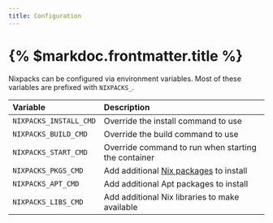 ```yaml
---
title: Configuration
---
```


# {% $markdoc.frontmatter.title %}

Nixpacks can be configured via environment variables. Most of these variables are prefixed with `NIXPACKS_`.

| Variable               | Description                                                                                  |
| :--------------------- | :------------------------------------------------------------------------------------------- |
| `NIXPACKS_INSTALL_CMD` | Override the install command to use                                                          |
| `NIXPACKS_BUILD_CMD`   | Override the build command to use                                                            |
| `NIXPACKS_START_CMD`   | Override command to run when starting the container                                          |
| `NIXPACKS_PKGS_CMD`    | Add additional [Nix packages](https://search.nixos.org/packages?channel=unstable) to install |
| `NIXPACKS_APT_CMD`     | Add additional Apt packages to install                                                       |
| `NIXPACKS_LIBS_CMD`    | Add additional Nix libraries to make available                                               |
